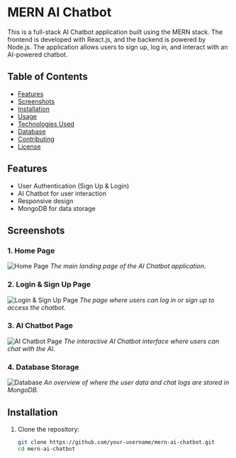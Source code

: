 # **MERN AI Chatbot**

This is a full-stack AI Chatbot application built using the MERN stack. The frontend is developed with React.js, and the backend is powered by Node.js. The application allows users to sign up, log in, and interact with an AI-powered chatbot.

## **Table of Contents**
- [Features](#features)
- [Screenshots](#screenshots)
- [Installation](#installation)
- [Usage](#usage)
- [Technologies Used](#technologies-used)
- [Database](#database)
- [Contributing](#contributing)
- [License](#license)

## **Features**
- User Authentication (Sign Up & Login)
- AI Chatbot for user interaction
- Responsive design
- MongoDB for data storage

## **Screenshots**

### 1. Home Page
![Home Page](./screenshots/homepage.png)
*The main landing page of the AI Chatbot application.*

### 2. Login & Sign Up Page
![Login & Sign Up Page](./screenshots/login_signup.png)
*The page where users can log in or sign up to access the chatbot.*

### 3. AI Chatbot Page
![AI Chatbot Page](./screenshots/chatbot.png)
*The interactive AI Chatbot interface where users can chat with the AI.*

### 4. Database Storage
![Database](./screenshots/database.png)
*An overview of where the user data and chat logs are stored in MongoDB.*

## **Installation**

1. Clone the repository:

   ```bash
   git clone https://github.com/your-username/mern-ai-chatbot.git
   cd mern-ai-chatbot
